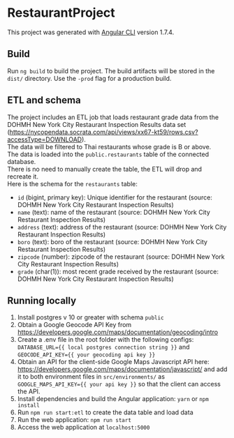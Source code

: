 # RestaurantProject

This project was generated with [Angular CLI](https://github.com/angular/angular-cli) version 1.7.4.

## Build

Run `ng build` to build the project. The build artifacts will be stored in the `dist/` directory. Use the `-prod` flag for a production build.

## ETL and schema
The project includes an ETL job that loads restaurant grade data from the DOHMH New York City Restaurant Inspection Results data set (https://nycopendata.socrata.com/api/views/xx67-kt59/rows.csv?accessType=DOWNLOAD).   
The data will be filtered to Thai restaurants whose grade is B or above.   
The data is loaded into the `public.restaurants` table of the connected database.    
There is no need to manually create the table, the ETL will drop and recreate it.   
Here is the schema for the `restaurants` table:
- `id` (bigint, primary key): Unique identifier for the restaurant (source: DOHMH New York City Restaurant Inspection Results)
- `name` (text): name of the restaurant (source: DOHMH New York City Restaurant Inspection Results)
- `address` (text): address of the restaurant (source: DOHMH New York City Restaurant Inspection Results)
- `boro` (text): boro of the restaurant (source: DOHMH New York City Restaurant Inspection Results)
- `zipcode` (number): zipcode of the restaurant (source: DOHMH New York City Restaurant Inspection Results)
- `grade` (char(1)): most recent grade received by the restaurant (source: DOHMH New York City Restaurant Inspection Results)

## Running locally
1. Install postgres v 10 or greater with schema `public`
2. Obtain a Google Geocode API Key from https://developers.google.com/maps/documentation/geocoding/intro
3. Create a .env file in the root folder with the following configs: `DATABASE_URL={{ local postgres connection string }}` and `GEOCODE_API_KEY={{ your geocoding api key }}` 
4. Obtain an API for the client-side Google Maps Javascript API here: https://developers.google.com/maps/documentation/javascript/ and add it to both environment files in `src/environments/` as `GOOGLE_MAPS_API_KEY={{ your api key }}` so that the client can access the API.
5. Install dependencies and build the Angular application: `yarn` or `npm install`
6. Run `npm run start:etl` to create the data table and load data
7. Run the web application: `npm run start`
8. Access the web application at `localhost:5000`